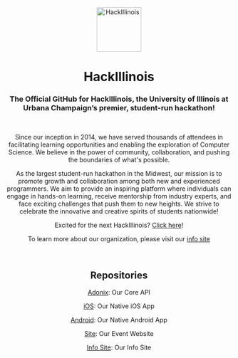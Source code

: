 <div align="center">
  <a href="http://info.hackillinois.org/" target="blank"><img src="https://avatars.githubusercontent.com/u/5751098?v=4" width="100" alt="HackIllinois" /></a>
  <h1 align="center">
     HackIllinois
  </h1>
  <h3>The Official GitHub for HackIllinois, the University of Illinois at Urbana Champaign’s premier, student-run hackathon!</h3>  
  <br>
  <p>Since our inception in 2014, we have served thousands of attendees in facilitating learning opportunities and enabling the exploration of Computer Science. We believe in the power of community, collaboration, and pushing the boundaries of what's possible. </p>
  <p>As the largest student-run hackathon in the Midwest, our mission is to promote growth and collaboration among both new and experienced programmers. We aim to provide an inspiring platform where individuals can engage in hands-on learning, receive mentorship from industry experts, and face exciting challenges that push them to new heights. We strive to celebrate the innovative and creative spirits of students nationwide!</p>
  <p>Excited for the next HackIllinois? <a href="https://hackillinois.org/">Click here</a>!</p>
  <p>To learn more about our organization, please visit our <a href="https://info.hackillinois.org/">info site</a></p>
  <br>
  <h2>Repositories</h2>
  <p><a href="https://github.com/HackIllinois/adonix">Adonix</a>: Our Core API</p>
  <p><a href="https://github.com/HackIllinois/iOS">iOS</a>: Our Native iOS App</p>
  <p><a href="https://github.com/HackIllinois/android">Android</a>: Our Native Android App</p>
  <p><a href="https://github.com/HackIllinois/site">Site</a>: Our Event Website</p>
  <p><a href="https://github.com/HackIllinois/info-site">Info Site</a>: Our Info Site</p>
  

<!--

**Here are some ideas to get you started:**

🙋‍♀️ A short introduction - what is your organization all about?
🌈 Contribution guidelines - how can the community get involved?
👩‍💻 Useful resources - where can the community find your docs? Is there anything else the community should know?
🍿 Fun facts - what does your team eat for breakfast?
🧙 Remember, you can do mighty things with the power of [Markdown](https://docs.github.com/github/writing-on-github/getting-started-with-writing-and-formatting-on-github/basic-writing-and-formatting-syntax)
-->
</div>
